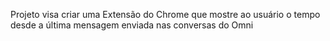 Projeto visa criar uma Extensão do Chrome que mostre ao usuário o tempo desde a última mensagem enviada nas conversas do Omni